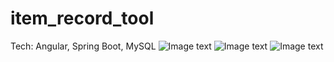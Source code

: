 # item_record_tool
Tech: Angular, Spring Boot, MySQL
![Image text](https://github.com/eyoco/item_record_tool/blob/main/code/list.png)
![Image text](https://github.com/eyoco/item_record_tool/blob/main/code/details.png)
![Image text](https://github.com/eyoco/item_record_tool/blob/main/code/add.png)
